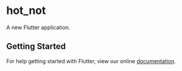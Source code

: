 # hot_not

A new Flutter application.

## Getting Started

For help getting started with Flutter, view our online
[documentation](https://flutter.io/).

